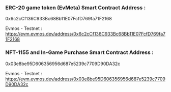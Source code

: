 ### ERC-20 game token (EvMeta) Smart Contract Address :
0x6c2cCf136C933Bc68Bb11E07FcfD769fa71F2168

Evmos - Testnet : https://evm.evmos.dev/address/0x6c2cCf136C933Bc68Bb11E07FcfD769fa71F2168

### NFT-1155 and In-Game Purchase Smart Contract Address :
0x03e8be95D606356956d687e5239c7709D90DA32c

Evmos - Testnet : https://evm.evmos.dev/address/0x03e8be95D606356956d687e5239c7709D90DA32c
